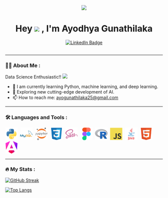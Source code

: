<div id="header" align="center">
  <img src="https://media.giphy.com/media/VPnfM9bmR0ZaQo3qtK/giphy.gif" width="100"/>
  <h1>
    Hey
  <img src="https://media.giphy.com/media/hvRJCLFzcasrR4ia7z/giphy.gif" width="30px"/>
    , I'm Ayodhya Gunathilaka
  </h1>
  <div id="badges">
    <a href="https://www.linkedin.com/in/ayodhya-gunathilaka">
      <img src="https://img.shields.io/badge/LinkedIn-blue?style=for-the-badge&logo=linkedin&logoColor=white" alt="LinkedIn Badge"/>
    </a>
  </div>
  <img src="https://komarev.com/ghpvc/?username=ayodhyag&style=flat-square&color=blue" alt=""/>

  
</div>

---

### :woman_technologist: About Me :

  Data Science Enthusiastic!! <img src= "https://media.giphy.com/media/U4FkC2VqpeNRHjTDQ5/giphy.gif" width="30" />

 - :telescope: I am currently learning Python, machine learning, and deep learning.
 - :seedling: Exploring new cutting-edge development of AI.
 - :mailbox: How to reach me: ayogunathilaka25@gmail.com

---

### :hammer_and_wrench: Languages and Tools :
<div>
  <img src="https://github.com/devicons/devicon/blob/master/icons/python/python-original.svg" height="40"/>&nbsp;
  <img src="https://github.com/devicons/devicon/blob/master/icons/mysql/mysql-original-wordmark.svg" height="40"/>&nbsp;
  <img src="https://github.com/devicons/devicon/blob/master/icons/jupyter/jupyter-original-wordmark.svg" height="40"/>&nbsp;
  <img src="https://github.com/devicons/devicon/blob/master/icons/css3/css3-original.svg" height="40"/>&nbsp;
  <img src="https://github.com/devicons/devicon/blob/master/icons/sass/sass-original.svg" height="40"/>&nbsp;
  <img src="https://github.com/devicons/devicon/blob/master/icons/figma/figma-original.svg" height="40"/>&nbsp;
  <img src="https://github.com/devicons/devicon/blob/master/icons/r/r-original.svg" height="40"/>&nbsp;
  <img src="https://github.com/devicons/devicon/blob/master/icons/javascript/javascript-original.svg" height="40"/>&nbsp;
  <img src="https://github.com/devicons/devicon/blob/master/icons/java/java-original-wordmark.svg" title="Java" alt="Java" width="40" height="40"/>&nbsp;
  <img src="https://github.com/devicons/devicon/blob/master/icons/html5/html5-original.svg" title="HTML5" alt="HTML" width="40" height="40"/>&nbsp;
  <img src="https://github.com/devicons/devicon/blob/master/icons/angular/angular-original.svg"height="40"/>&nbsp;
</div>

---

### :fire: My Stats :

[![GitHub Streak](https://github-readme-streak-stats.herokuapp.com?user=ayodhyag&theme=dark&mode=weekly)](https://git.io/streak-stats)

[![Top Langs](https://github-readme-stats.vercel.app/api/top-langs/?username=ayodhyag&layout=compact&theme=vision-friendly-dark)](https://github.com/anuraghazra/github-readme-stats)





<!---
ayodhyag/ayodhyag is a ✨ special ✨ repository because its `README.md` (this file) appears on your GitHub profile.
You can click the Preview link to take a look at your changes.
--->
